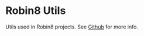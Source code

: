 # Robin8 Utils

Utils used in Robin8 projects. See 
[Github](https://github.com/Robin8Put/pmes/tree/master/utils)
for more info.